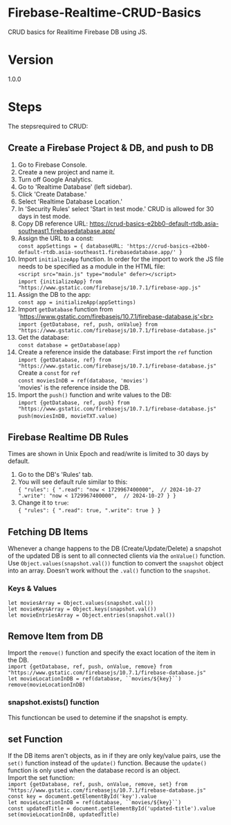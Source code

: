 # Firebase-Realtime-CRUD-Basics
 CRUD basics for Realitime Firebase DB using JS.

# Version
 1.0.0

# Steps
 The stepsrequired to CRUD:

## Create a Firebase Project & DB, and push to DB
1. Go to Firebase Console.
2. Create a new project and name it.
3. Turn off Google Analytics.
4. Go to 'Realtime Database' (left sidebar).
5. Click 'Create Database.'
6. Select 'Realtime Database Location.'
7. In 'Security Rules' select 'Start in test mode.' CRUD is allowed for 30 days in test mode.
8. Copy DB reference URL:
https://crud-basics-e2bb0-default-rtdb.asia-southeast1.firebasedatabase.app/
9. Assign the URL to a const:<br>
`const appSettings = {
    databaseURL: 'https://crud-basics-e2bb0-default-rtdb.asia-southeast1.firebasedatabase.app/'
}`<br>
10. Import `initializeApp` function. In order for the import to work the JS file needs to be specified as a module in the HTML file:<br>
`<script src="main.js" type="module" defer></script>`<br>
`import {initializeApp} from "https://www.gstatic.com/firebasejs/10.7.1/firebase-app.js"`
11. Assign the DB to the app:<br>
`const app = initializeApp(appSettings)`
12. Import `getDatabase` function from 'https://www.gstatic.com/firebasejs/10.7.1/firebase-database.js'<br>
`import {getDatabase, ref, push, onValue} from "https://www.gstatic.com/firebasejs/10.7.1/firebase-database.js"`
13. Get the database:<br>
`const database = getDatabase(app)`
14. Create a reference inside the database:
First import the `ref` function<br>
`import {getDatabase, ref} from "https://www.gstatic.com/firebasejs/10.7.1/firebase-database.js"`<br>
Create a `const` for `ref`<br>
`const moviesInDB = ref(database, 'movies')`<br>
'movies' is the reference inside the DB.
15. Import the `push()` function and write values to the DB:<br>
`import {getDatabase, ref, push} from "https://www.gstatic.com/firebasejs/10.7.1/firebase-database.js"`<br>
`push(moviesInDB, movieTXT.value)`

## Firebase Realtime DB Rules
Times are shown in Unix Epoch and read/write is limited to 30 days by default.
1. Go to the DB's 'Rules' tab.
2. You will see default rule similar to this:<br>
`{
  "rules": {
    ".read": "now < 1729967400000",  // 2024-10-27
    ".write": "now < 1729967400000",  // 2024-10-27
  }
}`
3. Change it to `true`:<br>
`{
  "rules": {
    ".read": true,
    ".write": true
  }
}`

## Fetching DB Items
Whenever a change happens to the DB (Create/Update/Delete) a snapshot of the updated DB is sent to all connected clients via the `onValue()` function.
Use `Object.values(snapshot.val())` function to convert the `snapshot` object into an array. Doesn't work without the `.val()` function to the `snapshot`.

### Keys & Values
`let moviesArray = Object.values(snapshot.val())`<br>
`let movieKeysArray = Object.keys(snapshot.val())`<br>
`let movieEntriesArray = Object.entries(snapshot.val())`<br>

## Remove Item from DB
Import the `remove()` function and specify the exact location of the item in the DB.<br>
`import {getDatabase, ref, push, onValue, remove} from "https://www.gstatic.com/firebasejs/10.7.1/firebase-database.js"`<br>
`let movieLocationInDB = ref(database, ``movies/${key}``)`<br>
`remove(movieLocationInDB)`

### snapshot.exists() function
This functioncan be used to detemine if the snapshot is empty.

## set Function
If the DB items aren't objects, as in if they are only key/value pairs, use the `set()` function instead of the `update()` function. Because the `update()` function is only used when the database record is an object.<br>
Import the set function:<br>
`import {getDatabase, ref, push, onValue, remove, set} from "https://www.gstatic.com/firebasejs/10.7.1/firebase-database.js"`<br>
`const key = document.getElementById('key').value`<br>
`let movieLocationInDB = ref(database, ``movies/${key}``)`<br>
`const updatedTitle = document.getElementById('updated-title').value`<br>
`set(movieLocationInDB, updatedTitle)`